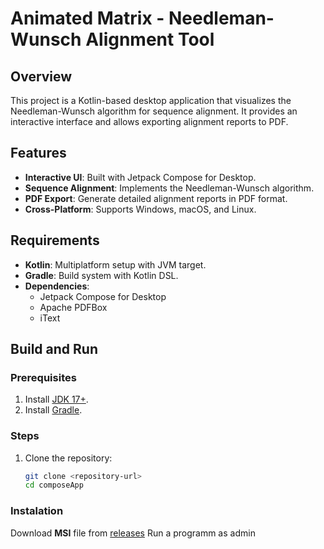 # Animated Matrix - Needleman-Wunsch Alignment Tool

## Overview

This project is a Kotlin-based desktop application that visualizes the Needleman-Wunsch algorithm for sequence alignment. It provides an interactive interface and allows exporting alignment reports to PDF.

## Features

- **Interactive UI**: Built with Jetpack Compose for Desktop.
- **Sequence Alignment**: Implements the Needleman-Wunsch algorithm.
- **PDF Export**: Generate detailed alignment reports in PDF format.
- **Cross-Platform**: Supports Windows, macOS, and Linux.

## Requirements

- **Kotlin**: Multiplatform setup with JVM target.
- **Gradle**: Build system with Kotlin DSL.
- **Dependencies**:
  - Jetpack Compose for Desktop
  - Apache PDFBox
  - iText

## Build and Run

### Prerequisites

1. Install [JDK 17+](https://adoptopenjdk.net/).
2. Install [Gradle](https://gradle.org/).

### Steps

1. Clone the repository:
   ```bash
   git clone <repository-url>
   cd composeApp

### Instalation 
Download **MSI** file from [releases](https://github.com/timGalk/NWAlgo/releases)
Run a programm as admin 
